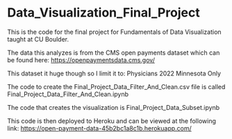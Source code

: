 # Data_Visualization_Final_Project

This is the code for the final project for Fundamentals of Data Visualization taught at CU Boulder.

The data this analyzes is from the CMS open payments dataset which can be found here: https://openpaymentsdata.cms.gov/

This dataset it huge though so I limit it to:
Physicians
2022
Minnesota Only

The code to create the Final_Project_Data_Filter_And_Clean.csv file is called Final_Project_Data_Filter_And_Clean.ipynb

The code that creates the visualization is Final_Project_Data_Subset.ipynb

This code is then deployed to Heroku and can be viewed at the following link:
https://open-payment-data-45b2bc1a8c1b.herokuapp.com/
